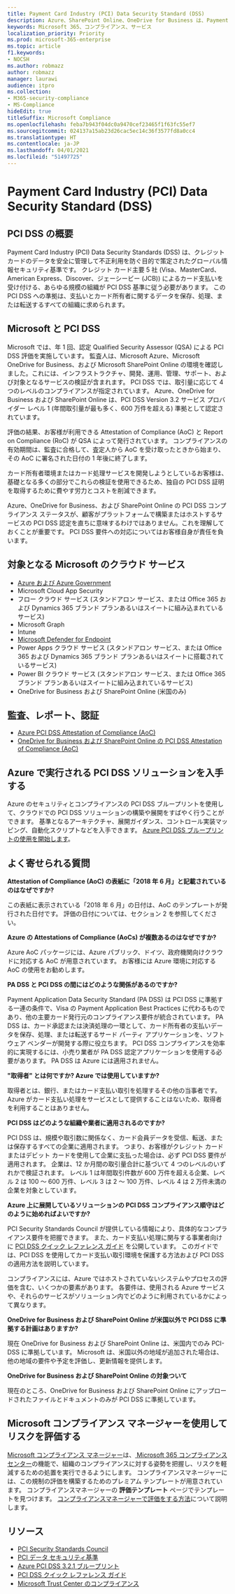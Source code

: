 ```yaml
---
title: Payment Card Industry (PCI) Data Security Standard (DSS)
description: Azure、SharePoint Online、OneDrive for Business は、Payment Card Industry Data Security Standards レベル 1 バージョン 3.2 に準拠します。
keywords: Microsoft 365、コンプライアンス、サービス
localization_priority: Priority
ms.prod: microsoft-365-enterprise
ms.topic: article
f1.keywords:
- NOCSH
ms.author: robmazz
author: robmazz
manager: laurawi
audience: itpro
ms.collection:
- M365-security-compliance
- MS-Compliance
hideEdit: true
titleSuffix: Microsoft Compliance
ms.openlocfilehash: feba7b943f04dc0a9470cef23465f1f63fc55ef7
ms.sourcegitcommit: 024137a15ab23d26cac5ec14c36f3577fd8a0cc4
ms.translationtype: HT
ms.contentlocale: ja-JP
ms.lasthandoff: 04/01/2021
ms.locfileid: "51497725"
---
```

# <a name="payment-card-industry-pci-data-security-standard-dss"></a>Payment Card Industry (PCI) Data Security Standard (DSS)

## <a name="pci-dss-overview"></a>PCI DSS の概要

Payment Card Industry (PCI) Data Security Standards (DSS) は、クレジット カードのデータを安全に管理して不正利用を防ぐ目的で策定されたグローバル情報セキュリティ基準です。 クレジット カード主要 5 社 (Visa、MasterCard、American Express、Discover、ジェーシービー (JCB)) によるカード支払いを受け付ける、あらゆる規模の組織が PCI DSS 基準に従う必要があります。 この PCI DSS への準拠は、支払いとカード所有者に関するデータを保存、処理、または転送するすべての組織に求められます。

## <a name="microsoft-and-pci-dss"></a>Microsoft と PCI DSS

Microsoft では、年 1 回、認定 Qualified Security Assessor (QSA) による PCI DSS 評価を実施しています。 監査人は、Microsoft Azure、Microsoft OneDrive for Business、および Microsoft SharePoint Online の環境を確認しました。これには、インフラストラクチャ、開発、運用、管理、サポート、および対象となるサービスの検証が含まれます。 PCI DSS では、取引量に応じて 4 つのレベルのコンプライアンスが指定されています。 Azure、OneDrive for Business および SharePoint Online は、PCI DSS Version 3.2 サービス プロバイダー レベル 1 (年間取引量が最も多く、600 万件を超える) 準拠として認定されています。

評価の結果、お客様が利用できる Attestation of Compliance (AoC) と Report on Compliance (RoC) が QSA によって発行されています。 コンプライアンスの有効期間は、監査に合格して、査定人から AoC を受け取ったときから始まり、その AoC に署名された日付の 1 年後に終了します。 

カード所有者環境またはカード処理サービスを開発しようとしているお客様は、基礎となる多くの部分でこれらの検証を使用できるため、独自の PCI DSS 証明を取得するために費やす労力とコストを削減できます。

Azure、OneDrive for Business、および SharePoint Online の PCI DSS コンプライアンス ステータスが、顧客がプラットフォームで構築またはホストするサービスの PCI DSS 認定を直ちに意味するわけではありません。これを理解しておくことが重要です。 PCI DSS 要件への対応についてはお客様自身が責任を負います。

## <a name="microsoft-in-scope-cloud-services"></a>対象となる Microsoft のクラウド サービス

- [Azure および Azure Government](https://aka.ms/AzureCompliance)
- Microsoft Cloud App Security
- フロー クラウド サービス (スタンドアロン サービス、または Office 365 および Dynamics 365 ブランド プランあるいはスイートに組み込まれているサービス)
- Microsoft Graph
- Intune
- [Microsoft Defender for Endpoint](/windows/security/threat-protection/microsoft-defender-atp/microsoft-defender-advanced-threat-protection)
- Power Apps クラウド サービス (スタンドアロン サービス、または Office 365 および Dynamics 365 ブランド プランあるいはスイートに搭載されているサービス)
- Power BI クラウド サービス (スタンドアロン サービス、または Office 365 ブランド プランあるいはスイートに組み込まれているサービス)
- OneDrive for Business および SharePoint Online (米国のみ)

## <a name="audit-reports-and-certificates"></a>監査、レポート、認証

- [Azure PCI DSS Attestation of Compliance (AoC)](https://aka.ms/azure-pci)
- [OneDrive for Business および SharePoint Online の PCI DSS Attestation of Compliance (AoC)](https://aka.ms/spo-pci)

## <a name="get-your-pci-dss-solution-running-on-azure"></a>Azure で実行される PCI DSS ソリューションを入手する

Azure のセキュリティとコンプライアンスの PCI DSS ブループリントを使用して、クラウドでの PCI DSS ソリューションの構築や展開をすばやく行うことができます。 基準となるアーキテクチャ、展開ガイダンス、コントロール実装マッピング、自動化スクリプトなどを入手できます。 [Azure PCI DSS ブループリントの使用を開始します](https://aka.ms/pciblueprint)。

## <a name="frequently-asked-questions"></a>よく寄せられる質問

**Attestation of Compliance (AoC) の表紙に「2018 年 6 月」と記載されているのはなぜですか?**

この表紙に表示されている「2018 年 6 月」の日付は、AoC のテンプレートが発行された日付です。 評価の日付については、セクション 2 を参照してください。

**Azure の Attestations of Compliance (AoCs) が複数あるのはなぜですか?**

Azure AoC パッケージには、Azure パブリック、ドイツ、政府機関向けクラウドに対応する AoC が用意されています。 お客様には Azure 環境に対応する AoC の使用をお勧めします。  

**PA DSS と PCI DSS の間にはどのような関係があるのですか?**

Payment Application Data Security Standard (PA DSS) は PCI DSS に準拠する一連の条件で、Visa の Payment Application Best Practices に代わるものであり、他の主要カード発行元のコンプライアンス要件が統合されています。 PA DSS は、カード承認または決済処理の一環として、カード所有者の支払いデータを保存、処理、または転送するサード パーティ アプリケーションを、ソフトウェア ベンダーが開発する際に役立ちます。 PCI DSS コンプライアンスを効率的に実現するには、小売り業者が PA DSS 認定アプリケーションを使用する必要があります。 PA DSS は Azure には適用されません。

**"取得者" とは何ですか? Azure では使用していますか?**

取得者とは、銀行、またはカード支払い取引を処理するその他の当事者です。 Azure がカード支払い処理をサービスとして提供することはないため、取得者を利用することはありません。

**PCI DSS はどのような組織や業者に適用されるのですか?**

PCI DSS は、規模や取引数に関係なく、カード会員データを受信、転送、または保存するすべての企業に適用されます。 つまり、お客様がクレジット カードまたはデビット カードを使用して企業に支払った場合は、必ず PCI DSS 要件が適用されます。 企業は、12 か月間の取引量合計に基づいて 4 つのレベルのいずれかで検証されます。 レベル 1 は年間取引件数が 600 万件を超える企業、レベル 2 は 100 ～ 600 万件、レベル 3 は 2 ～ 100 万件、レベル 4 は 2 万件未満の企業を対象としています。

**Azure 上に展開しているソリューションの PCI DSS コンプライアンス順守はどのように始めればよいですか?**

PCI Security Standards Council が提供している情報により、具体的なコンプライアンス要件を把握できます。 また、カード支払い処理に関与する事業者向けに [PCI DSS クイック レファレンス ガイド](https://www.pcisecuritystandards.org/documents/PCISSC%20QRG%20August%202014%20-print.pdf) を公開しています。 このガイドでは、PCI DSS を使用してカード支払い取引環境を保護する方法および PCI DSS の適用方法を説明しています。

コンプライアンスには、Azure ではホストされていないシステムやプロセスの評価を含む、いくつかの要素があります。 各要件は、使用される Azure サービスや、それらのサービスがソリューション内でどのように利用されているかによって異なります。

**OneDrive for Business および SharePoint Online が米国以外で PCI DSS に準拠する計画はありますか?**

現在 OneDrive for Business および SharePoint Online は、米国内でのみ PCI-DSS に準拠しています。 Microsoft は、米国以外の地域が追加された場合は、他の地域の要件や予定を評価し、更新情報を提供します。

**OneDrive for Business および SharePoint Online の対象ついて**

現在のところ、OneDrive for Business および SharePoint Online にアップロードされたファイルとドキュメントのみが PCI DSS に準拠しています。

## <a name="use-microsoft-compliance-manager-to-assess-your-risk"></a>Microsoft コンプライアンス マネージャーを使用してリスクを評価する

[Microsoft コンプライアンス マネージャー](/microsoft-365/compliance/compliance-manager)は、[ Microsoft 365 コンプライアンス センター](/microsoft-365/compliance/microsoft-365-compliance-center)の機能で、組織のコンプライアンスに対する姿勢を把握し、リスクを軽減するための処置を実行できるようにします。 コンプライアンスマネージャーには、この規制の評価を構築するためのプレミアム テンプレートが用意されています。 コンプライアンスマネージャーの **評価テンプレート** ページでテンプレートを見つけます。 [コンプライアンスマネージャーで評価をする方法](/microsoft-365/compliance/compliance-manager-assessments)について説明します。

## <a name="resources"></a>リソース

- [PCI Security Standards Council](https://www.pcisecuritystandards.org/)
- [PCI データ セキュリティ基準](https://www.pcisecuritystandards.org/documents/PCI_DSS_v3-1.pdf)
- [Azure PCI DSS 3.2.1 ブループリント](/azure/governance/blueprints/samples/pci-dss-3.2.1/)
- [PCI DSS クイック レファレンス ガイド](https://www.pcisecuritystandards.org/documents/PCISSC%20QRG%20August%202014%20-print.pdf)
- [Microsoft Trust Center のコンプライアンス](https://www.microsoft.com/trust-center/compliance/compliance-overview)
